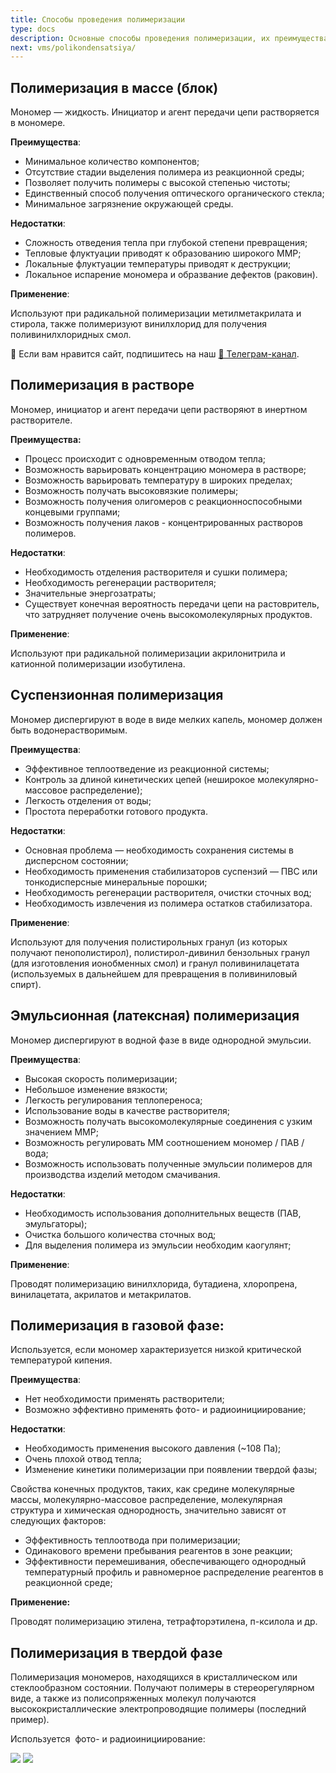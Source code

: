 ```yaml
---
title: Способы проведения полимеризации
type: docs
description: Основные способы проведения полимеризации, их преимущества, недостатки и применение.
next: vms/polikondensatsiya/
---
```


## Полимеризация в массе (блок)

Мономер — жидкость. Инициатор и агент передачи цепи растворяется в мономере.

**Преимущества**:

* Минимальное количество компонентов;
* Отсутствие стадии выделения полимера из реакционной среды;
* Позволяет получить полимеры с высокой степенью чистоты;
* Единственный способ получения оптического органического стекла;
* Минимальное загрязнение окружающей среды.

**Недостатки**:

* Сложность отведения тепла при глубокой степени превращения;
* Тепловые флуктуации приводят к образованию широкого ММР;
* Локальные флуктуации температуры приводят к деструкции;
* Локальное испарение мономера и образвание дефектов (раковин).

**Применение**:

Используют при радикальной полимеризации метилметакрилата и стирола, также полимеризуют винилхлорид для получения поливинилхлоридных смол.

<div class="pagination-nav__link">🙏 Если вам нравится сайт, подпишитесь на наш <a href="https://t.me/+JfpTv9CJlwQ0MThi">🔗 Телеграм-канал</a>.</div>

## Полимеризация в растворе

Мономер, инициатор и агент передачи цепи растворяют в инертном растворителе.

**Преимущества:**

* Процесс происходит с одновременным отводом тепла;
* Возможность варьировать концентрацию мономера в растворе;
* Возможность варьировать температуру в широких пределах;
* Возможность получать высоковязкие полимеры;
* Возможность получения олигомеров с реакционноспособными концевыми группами;
* Возможность получения лаков - концентрированных растворов полимеров.

**Недостатки**:

* Необходимость отделения растворителя и сушки полимера;
* Необходимость регенерации растворителя;
* Значительные энергозатраты;
* Существует конечная вероятность передачи цепи на растовритель, что затрудняет получение очень высокомолекулярных продуктов.

**Применение**:

Используют при радикальной полимеризации акрилонитрила и катионной полимеризации изобутилена.

## Суспензионная полимеризация

Мономер диспергируют в воде в виде мелких капель, мономер должен быть водонерастворимым.

**Преимущества**:

* Эффективное теплоотведение из реакционной системы;
* Контроль за длиной кинетических цепей (неширокое молекулярно-массовое распределение);
* Легкость отделения от воды;
* Простота переработки готового продукта.

**Недостатки**:

* Основная проблема — необходимость сохранения системы в дисперсном состоянии;
* Необходимость применения стабилизаторов суспензий — ПВС или тонкодисперсные минеральные порошки;
* Необходимость регенерации растворителя, очистки сточных вод;
* Необходимость извлечения из полимера остатков стабилизатора.

**Применение**:

Используют для получения полистирольных гранул (из которых получают пенополистирол), полистирол-дивинил бензольных гранул (для изготовления ионобменных смол) и гранул поливинилацетата (используемых в дальнейшем для превращения в поливиниловый спирт).

## Эмульсионная (латексная) полимеризация

Мономер диспергируют в водной фазе в виде однородной эмульсии.

**Преимущества**:

* Высокая скорость полимеризации;
* Небольшое изменение вязкости;
* Легкость регулирования теплопереноса;
* Использование воды в качестве растворителя;
* Возможность получать высокомолекулярные соединения с узким значением ММР;
* Возможность регулировать ММ соотношением мономер / ПАВ / вода;
* Возможность использовать полученные эмульсии полимеров для производства изделий методом смачивания.

**Недостатки**:

* Необходимость использования дополнительных веществ (ПАВ, эмульгаторы);
* Очистка большого количества сточных вод;
* Для выделения полимера из эмульсии необходим каогулянт;

**Применение**:

Проводят полимеризацию винилхлорида, бутадиена, хлоропрена, винилацетата, акрилатов и метакрилатов.

## Полимеризация в газовой фазе:

Используется, если мономер характеризуется низкой критической температурой кипения.

**Преимущества**:

* Нет необходимости применять растворители;
* Возможно эффективно применять фото- и радиоинициирование;

**Недостатки**:

* Необходимость применения высокого давления (~108 Па);
* Очень плохой отвод тепла;
* Изменение кинетики полимеризации при появлении твердой фазы;

Свойства конечных продуктов, таких, как средине молекулярные массы, молекулярно-массовое распределение, молекулярная структура и химическая однородность, значительно зависят от следующих факторов:

* Эффективность теплоотвода при полимеризации;
* Одинакового времени пребывания реагентов в зоне реакции;
* Эффективности перемешивания, обеспечивающего однородный температурный профиль и равномерное распределение реагентов в реакционной среде;

**Применение:**

Проводят полимеризацию этилена, тетрафторэтилена, п-ксилола и др.

## Полимеризация в твердой фазе

Полимеризация мономеров, находящихся в кристаллическом или стеклообразном состоянии. Получают полимеры в стереорегулярном виде, а также из полисопряженных молекул получаются высококристаллические электропроводящие полимеры (последний пример).

Используется  фото- и радиоинициирование:

![](/images/sposoby-provedeniya/sposoby_clip_image001.png) ![](/images/sposoby-provedeniya/sposoby_clip_image001_0000.png)
